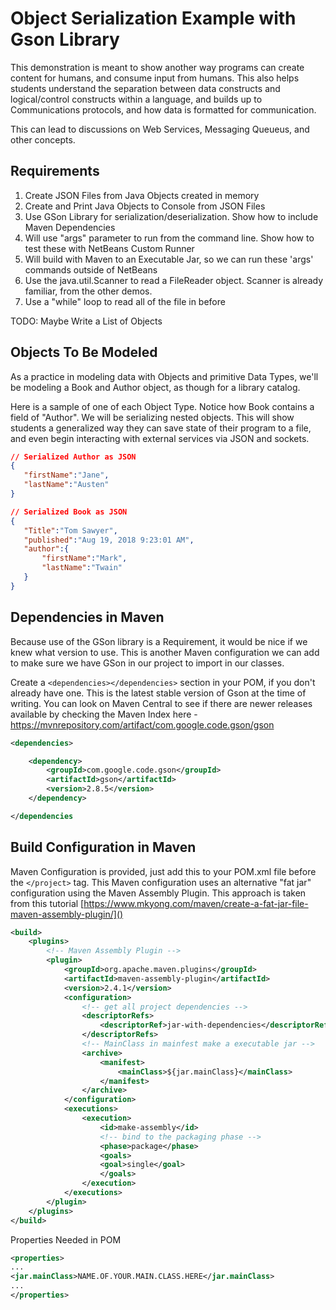 # Object Serialization Example with Gson Library
This demonstration is meant to show another way programs can create
content for humans, and consume input from humans. This also helps students
understand the separation between data constructs and logical/control
constructs within a language, and builds up to Communications protocols,
and how data is formatted for communication.


This can lead to discussions on Web Services, Messaging Queueus, and
other concepts.

## Requirements
1) Create JSON Files from Java Objects created in memory
2) Create and Print Java Objects to Console from JSON Files
3) Use GSon Library for serialization/deserialization. Show how to include Maven Dependencies
4) Will use "args" parameter to run from the command line. Show how to test these with NetBeans Custom Runner
5) Will build with Maven to an Executable Jar, so we can run these 'args' commands outside of NetBeans
6) Use the java.util.Scanner to read a FileReader object. Scanner is already familiar, from the other demos.
7) Use a "while" loop to read all of the file in before

TODO: Maybe Write a List of Objects


## Objects To Be Modeled
As a practice in modeling data with Objects and primitive Data Types,
we'll be modeling a Book and Author object, as though for a library
 catalog.

 Here is a sample of one of each Object Type. Notice how Book contains a
  field of "Author". We will be serializing nested objects.  This will
  show students a generalized way they can save state of their program
  to a file, and even begin interacting with external services via JSON
  and sockets.
 ```json
 // Serialized Author as JSON
 {
    "firstName":"Jane",
    "lastName":"Austen"
 }

 // Serialized Book as JSON
 {
    "Title":"Tom Sawyer",
    "published":"Aug 19, 2018 9:23:01 AM",
    "author":{
        "firstName":"Mark",
        "lastName":"Twain"
    }
 }
 ```
## Dependencies in Maven
Because use of the GSon library is a Requirement, it would be nice if
we knew what version to use.
This is another Maven configuration we can add to make sure we have GSon
in our project to import in our classes.

Create a ```<dependencies></dependencies>``` section in your POM, if you don't
 already have one. This is the latest stable version of Gson at the
 time of writing. You can look on Maven Central to see if there
 are newer releases available by checking the Maven Index here -
https://mvnrepository.com/artifact/com.google.code.gson/gson
```xml
<dependencies>

    <dependency>
        <groupId>com.google.code.gson</groupId>
        <artifactId>gson</artifactId>
        <version>2.8.5</version>
    </dependency>

</dependencies
```

## Build Configuration in Maven
Maven Configuration is provided, just add this to your POM.xml file
before the ```</project>``` tag. This Maven configuration uses an
alternative "fat jar" configuration using the Maven Assembly Plugin.
This approach is taken from this tutorial
[https://www.mkyong.com/maven/create-a-fat-jar-file-maven-assembly-plugin/]()
```xml
<build>
    <plugins>
        <!-- Maven Assembly Plugin -->
        <plugin>
            <groupId>org.apache.maven.plugins</groupId>
            <artifactId>maven-assembly-plugin</artifactId>
            <version>2.4.1</version>
            <configuration>
                <!-- get all project dependencies -->
                <descriptorRefs>
                    <descriptorRef>jar-with-dependencies</descriptorRef>
                </descriptorRefs>
                <!-- MainClass in mainfest make a executable jar -->
                <archive>
                    <manifest>
                        <mainClass>${jar.mainClass}</mainClass>
                    </manifest>
                </archive>
            </configuration>
            <executions>
                <execution>
                    <id>make-assembly</id>
                    <!-- bind to the packaging phase -->
                    <phase>package</phase>
                    <goals>
                    <goal>single</goal>
                    </goals>
                </execution>
            </executions>
        </plugin>
    </plugins>
</build>

```
Properties Needed in POM
```xml
<properties>
...
<jar.mainClass>NAME.OF.YOUR.MAIN.CLASS.HERE</jar.mainClass>
...
</properties>
```



